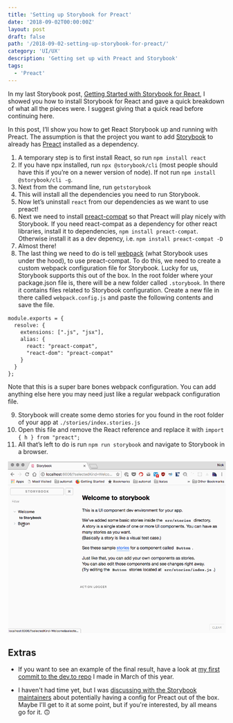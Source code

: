 ```yaml
---
title: 'Setting up Storybook for Preact'
date: '2018-09-02T00:00:00Z'
layout: post
draft: false
path: '/2018-09-02-setting-up-storybook-for-preact/'
category: 'UI/UX'
description: 'Getting set up with Preact and Storybook'
tags:
  - 'Preact'
---
```


In my last Storybook post, [Getting Started with Storybook for React](https://www.iamdeveloper.com/2018-03-26-getting-started-with-react-storybook), I showed you how to install Storybook for React and gave a quick breakdown of what all the pieces were. I suggest giving that a quick read before continuing here.

In this post, I’ll show you how to get React Storybook up and running with Preact. The assumption is that the project you want to add [Storybook](https://storybook.js.org) to already has [Preact](https://github.com/developit/preact) installed as a dependency.

1. A temporary step is to first install React, so run `npm install react`
2. If you have npx installed, run `npx @storybook/cli` (most people should have this if you’re on a newer version of node). If not run `npm install @storybook/cli -g`.
3. Next from the command line, run `getstorybook`
4. This will install all the dependencies you need to run Storybook.
5. Now let’s uninstall `react` from our dependencies as we want to use preact!
6. Next we need to install [preact-compat](https://github.com/developit/preact-compat) so that Preact will play nicely with Storybook. If you need react-compat as a dependency for other react libraries, install it to dependencies, `npm install preact-compat`. Otherwise install it as a dev depency, i.e. `npm install preact-compat -D`
7. Almost there!
8. The last thing we need to do is tell [webpack](https://webpack.js.org) (what Storybook uses under the hood), to use preact-compat. To do this, we need to create a custom webpack configuration file for Storybook. Lucky for us, Storybook supports this out of the box. In the root folder where your package.json file is, there will be a new folder called `.storybook`. In there it contains files related to Storybook configuration. Create a new file in there called `webpack.config.js` and paste the following contents and save the file.

```
module.exports = {
  resolve: {
    extensions: [".js", "jsx"],
    alias: {
      react: "preact-compat",
      "react-dom": "preact-compat"
    }
  }
};
```

Note that this is a super bare bones webpack configuration. You can add anything else here you may need just like a regular webpack configuration file.

9. Storybook will create some demo stories for you found in the root folder of your app at `./stories/index.stories.js`
10. Open this file and remove the React reference and replace it with `import { h } from "preact";`
11. All that’s left to do is run `npm run storybook` and navigate to Storybook in a browser.

![Screenshot of Storybook in action](./assets/storybook.gif)

## Extras

- If you want to see an example of the final result, have a look at [my first commit to the dev.to repo](https://github.com/thepracticaldev/dev.to/commit/6a8df8c8ddec739280325c0000d6d32593f70ed0) I made in March of this year.

- I haven't had time yet, but I was [discussing with the Storybook maintainers](https://dev.to/norbertdelangen/comment/4ccd) about potentially having a config for Preact out of the box. Maybe I'll get to it at some point, but if you're interested, by all means go for it. 🙃
